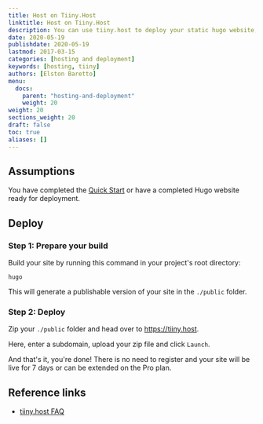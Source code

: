 ```yaml
---
title: Host on Tiiny.Host
linktitle: Host on Tiiny.Host
description: You can use tiiny.host to deploy your static hugo website, no registration required.
date: 2020-05-19
publishdate: 2020-05-19
lastmod: 2017-03-15
categories: [hosting and deployment]
keywords: [hosting, tiiny]
authors: [Elston Baretto]
menu:
  docs:
    parent: "hosting-and-deployment"
    weight: 20
weight: 20
sections_weight: 20
draft: false
toc: true
aliases: []
---
```


## Assumptions

You have completed the [Quick Start][] or have a completed Hugo website ready for deployment.

## Deploy

### Step 1: Prepare your build

Build your site by running this command in your project's root directory:

```
hugo
```

This will generate a publishable version of your site in the `./public` folder.

### Step 2: Deploy

Zip your `./public` folder and head over to https://tiiny.host.

Here, enter a subdomain, upload your zip file and click `Launch`.

And that's it, you're done! There is no need to register and your site will be live for 7 days or can be extended on the Pro plan.

## Reference links

* [tiiny.host FAQ](https://tiiny.host/help/)

[Quick Start]: /getting-started/quick-start/